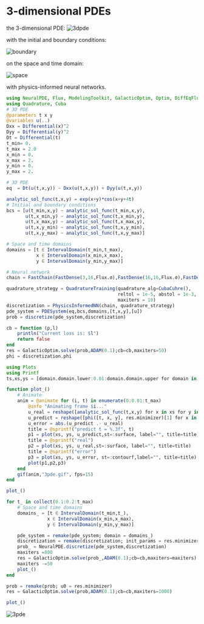 # 3-dimensional PDEs

the 3-dimensional PDE:
![3dpde](https://user-images.githubusercontent.com/12683885/90976452-d2c74400-e545-11ea-8361-288603d9ddbc.png)

with the initial and boundary conditions:

![boundary](https://user-images.githubusercontent.com/12683885/91332936-8c881400-e7d5-11ea-991a-39c9d61d4f24.png)

on the space and time domain:

![space](https://user-images.githubusercontent.com/12683885/90976622-3605a600-e547-11ea-837e-92330769f5ee.png)

with physics-informed neural networks.

```julia
using NeuralPDE, Flux, ModelingToolkit, GalacticOptim, Optim, DiffEqFlux
using Quadrature, Cuba
# 3D PDE
@parameters t x y
@variables u(..)
Dxx = Differential(x)^2
Dyy = Differential(y)^2
Dt = Differential(t)
t_min= 0.
t_max = 2.0
x_min = 0.
x_max = 2.
y_min = 0.
y_max = 2.

# 3D PDE
eq  = Dt(u(t,x,y)) ~ Dxx(u(t,x,y)) + Dyy(u(t,x,y))

analytic_sol_func(t,x,y) = exp(x+y)*cos(x+y+4t)
# Initial and boundary conditions
bcs = [u(t_min,x,y) ~ analytic_sol_func(t_min,x,y),
       u(t,x_min,y) ~ analytic_sol_func(t,x_min,y),
       u(t,x_max,y) ~ analytic_sol_func(t,x_max,y),
       u(t,x,y_min) ~ analytic_sol_func(t,x,y_min),
       u(t,x,y_max) ~ analytic_sol_func(t,x,y_max)]

# Space and time domains
domains = [t ∈ IntervalDomain(t_min,t_max),
           x ∈ IntervalDomain(x_min,x_max),
           y ∈ IntervalDomain(y_min,y_max)]

# Neural network
chain = FastChain(FastDense(3,16,Flux.σ),FastDense(16,16,Flux.σ),FastDense(16,1))

quadrature_strategy = QuadratureTraining(quadrature_alg=CubaCuhre(),
                                         reltol = 1e-5, abstol = 1e-3,
                                         maxiters = 10)
discretization = PhysicsInformedNN(chain, quadrature_strategy)
pde_system = PDESystem(eq,bcs,domains,[t,x,y],[u])
prob = discretize(pde_system,discretization)

cb = function (p,l)
    println("Current loss is: $l")
    return false
end  
res = GalacticOptim.solve(prob,ADAM(0.1);cb=cb,maxiters=50)
phi = discretization.phi

using Plots
using Printf
ts,xs,ys = [domain.domain.lower:0.01:domain.domain.upper for domain in domains]

function plot_()
    # Animate
    anim = @animate for (i, t) in enumerate(0:0.01:t_max)
        @info "Animating frame $i..."
        u_real = reshape([analytic_sol_func(t,x,y) for x in xs for y in ys], (length(xs),length(ys)))
        u_predict = reshape([phi([t, x, y], res.minimizer)[1] for x in xs for y in ys], length(xs), length(ys))
        u_error = abs.(u_predict .- u_real)
        title = @sprintf("predict t = %.3f", t)
        p1 = plot(xs, ys, u_predict,st=:surface, label="", title=title)
        title = @sprintf("real")
        p2 = plot(xs, ys, u_real,st=:surface, label="", title=title)
        title = @sprintf("error")
        p3 = plot(xs, ys, u_error, st=:contourf,label="", title=title)
        plot(p1,p2,p3)
    end
    gif(anim,"3pde.gif", fps=15)
end

plot_()

for t_ in collect(0.1:0.2:t_max)
    # Space and time domains
    domains_ = [t ∈ IntervalDomain(t_min,t_),
               x ∈ IntervalDomain(x_min,x_max),
               y ∈ IntervalDomain(y_min,y_max)]

    pde_system = remake(pde_system; domain = domains_)
    discretization = remake(discretization; init_params = res.minimizer)
    prob_ = NeuralPDE.discretize(pde_system,discretization)
    maxiters =800
    res = GalacticOptim.solve(prob_,ADAM(0.1);cb=cb,maxiters=maxiters)
    maxiters -=50
    plot_()
end

prob = remake(prob; u0 = res.minimizer)
res = GalacticOptim.solve(prob,ADAM(0.1);cb=cb,maxiters=1000)

plot_()
```
![3pde](https://user-images.githubusercontent.com/12683885/107345726-eefb7500-6ad4-11eb-889d-ba0fac0f1674.gif)
